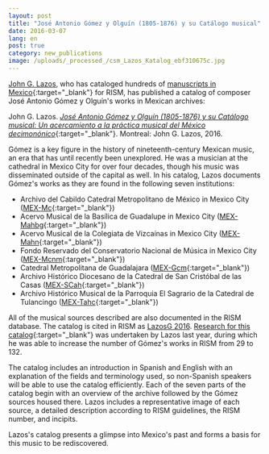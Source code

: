 ```yaml
---
layout: post
title: "José Antonio Gómez y Olguín (1805-1876) y su Catálogo musical"
date: 2016-03-07
lang: en
post: true
category: new_publications
image: /uploads/_processed_/csm_Lazos_Katalog_ebf310675c.jpg
---
```



[John G. Lazos](/workgroups/mexico-dr-john-g-lazos.html), who has cataloged hundreds of [manuscripts in Mexico](https://opac.rism.info/search?View=rism&siglum=MEX-*){:target="_blank"} for RISM, has published a catalog of composer José Antonio Gómez y Olguín's works in Mexican archives:

John G. Lazos. [_José Antonio Gómez y Olguín (1805-1876) y su Catálogo musical: Un acercamiento a la práctica musical del México decimonónico_](https://www.academia.edu/20043921/Jos%C3%A9_Antonio_G%C3%B3mez_y_Olgu%C3%ADn_1805-1876_y_su_Cat%C3%A1logo_musical_Un_acercamiento_a_la_pr%C3%A1ctica_musical_del_M%C3%A9xico_decimon%C3%B3nico_English_introduction_included_){:target="_blank"}. Montreal: John G. Lazos, 2016.

Gómez is a key figure in the history of nineteenth-century Mexican music, an era that has until recently been unexplored. He was a musician at the cathedral in Mexico City for over four decades, though his music was disseminated outside of the capital as well. In his catalog, Lazos documents Gómez's works as they are found in the following seven institutions:

- Archivo del Cabildo Catedral Metropolitano de México in Mexico City ([MEX-Mc](https://opac.rism.info/search?View=rism&siglum=MEX-Mc&author=Gomez){:target="_blank"})
- Acervo Musical de la Basílica de Guadalupe in Mexico City ([MEX-Mahbg](https://opac.rism.info/search?View=rism&siglum=MEX-Mahbg&author=Gomez){:target="_blank"})
- Acervo Musical de la Colegiata de Vizcaínas in Mexico City ([MEX-Mahn](https://opac.rism.info/search?View=rism&siglum=MEX-Mahn&author=Gomez){:target="_blank"})
- Fondo Reservado del Conservatorio Nacional de Música in Mexico City ([MEX-Mcnm](https://opac.rism.info/search?View=rism&siglum=MEX-Mcnm&author=Gomez){:target="_blank"})
- Catedral Metropolitana de Guadalajara ([MEX-Gcm](https://opac.rism.info/search?View=rism&siglum=MEX-Gcm&author=Gomez){:target="_blank"})
- Archivo Histórico Diocesano de la Catedral de San Cristóbal de las Casas ([MEX-SCah](https://opac.rism.info/search?View=rism&siglum=MEX-SCah&author=Gomez){:target="_blank"})
- Archivo Histórico Musical de la Parroquia El Sagrario de la Catedral de Tulancingo ([MEX-Tahc](https://opac.rism.info/search?View=rism&siglum=MEX-Tahc&author=Gomez){:target="_blank"})

All of the musical sources described are also documented in the RISM database. The catalog is cited in RISM as [LazosG 2016](https://opac.rism.info/search?View=rism&q=LazosG "external-link-new-window"). [Research for this catalog](/library_stocks/2015/04/23/new-research-on-mexican-sources.html){:target="_blank"} was undertaken by Lazos last year, during which he was able to increase the number of Gómez's works in RISM from 29 to 132.

The catalog includes an introduction in Spanish and English with an explanation of the fields and terminology used, so non-Spanish speakers will be able to use the catalog efficiently. Each of the seven parts of the catalog begin with an overview of the archive followed by the Gómez sources housed there. Lazos includes a representative image of each source, a detailed description according to RISM guidelines, the RISM number, and incipits.

Lazos's catalog presents a glimpse into Mexico's past and forms a basis for this music to be rediscovered.

<script type="text/javascript">var switchTo5x=true;</script><script type="text/javascript" src="http://w.sharethis.com/button/buttons.js"></script><script type="text/javascript">stLight.options({publisher: "9b601438-1ce1-49d8-bfd7-9cff5df54c17", doNotHash: false, doNotCopy: false, hashAddressBar: false});</script>


